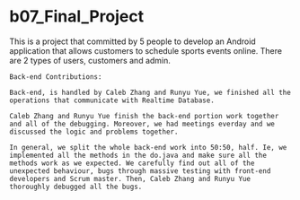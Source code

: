 # b07_Final_Project
This is a project that committed by 5 people to develop an Android application that allows customers to schedule sports events online.
There are 2 types of users, customers and admin.

```
Back-end Contributions: 

Back-end, is handled by Caleb Zhang and Runyu Yue, we finished all the operations that communicate with Realtime Database.

Caleb Zhang and Runyu Yue finish the back-end portion work together and all of the debugging. Moreover, we had meetings everday and we discussed the logic and problems together.   

In general, we split the whole back-end work into 50:50, half. Ie, we implemented all the methods in the do.java and make sure all the methods work as we expected. We carefully find out all of the unexpected behaviour, bugs through massive testing with front-end developers and Scrum master. Then, Caleb Zhang and Runyu Yue thoroughly debugged all the bugs. 


```

